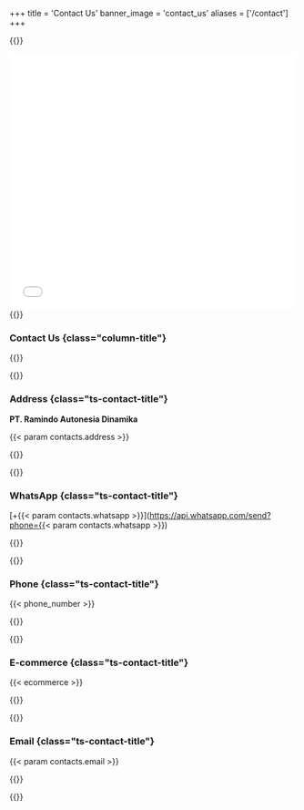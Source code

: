 +++
title = 'Contact Us'
banner_image = 'contact_us'
aliases = ['/contact']
+++

{{<renderer>}}
 <section class="main-container contact-area" id="main-container">
         <div class="contact-map">
             <iframe src="{{< param contacts.google_map_url >}}" width="100%" height="450" style="border:0;" allowfullscreen="" loading="lazy" referrerpolicy="no-referrer-when-downgrade"></iframe>
         </div>
         <div class="gap-60"></div>
         <div class="ts-form form-boxed" id="ts-form">
            <div class="container">
               <div class="row">
                  <div class="contact-wrapper full-contact">
                     <div class="col-lg-6">
{{</renderer>}}

### Contact Us {class="column-title"}

{{<renderer>}}
    <div class="contact-info-box contact-box info-box ">
                           <div class="contact-info">
                              <div class="ts-contact-info"><span class="ts-contact-icon float-left"><i class="icon icon-map-marker2"></i></span>
                                 <div class="ts-contact-content">
{{</renderer>}}

### Address {class="ts-contact-title"}

**PT. Ramindo Autonesia Dinamika**

{{< param contacts.address >}}

{{<renderer>}}
                                 </div>
                                 <!-- Contact content end-->
                              </div>
                              <div class="ts-contact-info"><span class="ts-contact-icon float-left"><i class="fa fa-whatsapp"></i></span>
                                 <div class="ts-contact-content">
{{</renderer>}}

### WhatsApp {class="ts-contact-title"}

[+{{< param contacts.whatsapp >}}](https://api.whatsapp.com/send?phone={{< param contacts.whatsapp >}})

{{<renderer>}}
                                 </div>
                                 <!-- Contact content end-->
                              </div>
                              <div class="ts-contact-info last"><span class="ts-contact-icon float-left"><i class="fa fa-fax"></i></span>
                                 <div class="ts-contact-content">
{{</renderer>}}

### Phone {class="ts-contact-title"}

{{< phone_number >}}

{{<renderer>}}
                                 </div>
                                 <!-- Contact content end-->
                              </div>
                              <div class="ts-contact-info last"><span class="ts-contact-icon float-left"><i class="fa fa-shopping-bag"></i></span>
                                 <div class="ts-contact-content">
{{</renderer>}}

### E-commerce {class="ts-contact-title"}

{{< ecommerce >}}

{{<renderer>}}
                                 </div>
                                 <!-- Contact content end-->
                              </div>
                              <div class="ts-contact-info last"><span class="ts-contact-icon float-left"><i class="icon icon-envelope"></i></span>
                                 <div class="ts-contact-content">
{{</renderer>}}
### Email {class="ts-contact-title"}

{{< param contacts.email >}}

{{<renderer>}}
                                 </div>
                                 <!-- Contact content end-->
                              </div>
                           </div>
                        </div>
                     </div>
                     <!-- Contact info end -->
                  </div>
               </div>
            </div>
         </div>
      </section>
{{</renderer>}}
